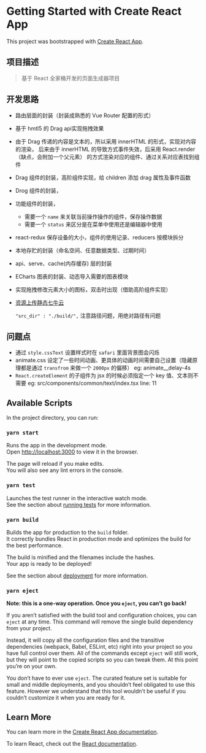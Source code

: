 # Getting Started with Create React App

This project was bootstrapped with [Create React App](https://github.com/facebook/create-react-app).

## 项目描述

> 基于 React 全家桶开发的页面生成器项目

## 开发思路

- 路由层面的封装（封装成熟悉的 Vue Router 配置的形式）
- 基于 hmtl5 的 Drag api实现拖拽效果
- 由于 Drag 传递的内容是文本的，所以采用 innerHTML 的形式，实现对内容的渲染，
后来由于 innerHTML 的导致方式事件失效，后采用 React.render（缺点，会附加一个父元素） 的方式渲染对应的组件、通过关系对应表找到组件
- Drag 组件的封装，高阶组件实现，给 children 添加 drag 属性及事件函数
- Drog 组件的封装，
- 功能组件的封装，
  - 需要一个 `name` 来关联当前操作操作的组件，保存操作数据
  - 需要一个 `status` 来区分是在菜单中使用还是编辑器中使用
- react-redux 保存设备的大小，组件的使用记录、reducers 按模块拆分
- 本地存贮的封装（命名空间、任意数据类型、过期时间）
- api、serve、cache(内存缓存) 层的封装
- ECharts 图表的封装、动态导入需要的图表模块
- 实现拖拽修改元素大小的图标，双击时出现（借助高阶组件实现）
- [资源上传静态七牛云](https://developer.qiniu.com/kodo/1302/qshell)

  `"src_dir" : "./build/",` 注意路径问题，用绝对路径有问题

## 问题点

- 通过 `style.cssText` 设置样式时在 `safari` 里面背景图会闪烁
- animate.css 设定了一些时间动画、更具体的动画时间需要自己设置（隐藏原理都是通过 `transfrom`  来做一个 `2000px` 的偏移）
  eg:
    animate__delay-4s
- `React.createElement` 的子组件为 jsx 的时候必须指定一个 key 值、文本则不需要
  eg:
    src/components/common/text/index.tsx  line: 11

## Available Scripts

In the project directory, you can run:

### `yarn start`

Runs the app in the development mode.\
Open [http://localhost:3000](http://localhost:3000) to view it in the browser.

The page will reload if you make edits.\
You will also see any lint errors in the console.

### `yarn test`

Launches the test runner in the interactive watch mode.\
See the section about [running tests](https://facebook.github.io/create-react-app/docs/running-tests) for more information.

### `yarn build`

Builds the app for production to the `build` folder.\
It correctly bundles React in production mode and optimizes the build for the best performance.

The build is minified and the filenames include the hashes.\
Your app is ready to be deployed!

See the section about [deployment](https://facebook.github.io/create-react-app/docs/deployment) for more information.

### `yarn eject`

**Note: this is a one-way operation. Once you `eject`, you can’t go back!**

If you aren’t satisfied with the build tool and configuration choices, you can `eject` at any time. This command will remove the single build dependency from your project.

Instead, it will copy all the configuration files and the transitive dependencies (webpack, Babel, ESLint, etc) right into your project so you have full control over them. All of the commands except `eject` will still work, but they will point to the copied scripts so you can tweak them. At this point you’re on your own.

You don’t have to ever use `eject`. The curated feature set is suitable for small and middle deployments, and you shouldn’t feel obligated to use this feature. However we understand that this tool wouldn’t be useful if you couldn’t customize it when you are ready for it.

## Learn More

You can learn more in the [Create React App documentation](https://facebook.github.io/create-react-app/docs/getting-started).

To learn React, check out the [React documentation](https://reactjs.org/).
